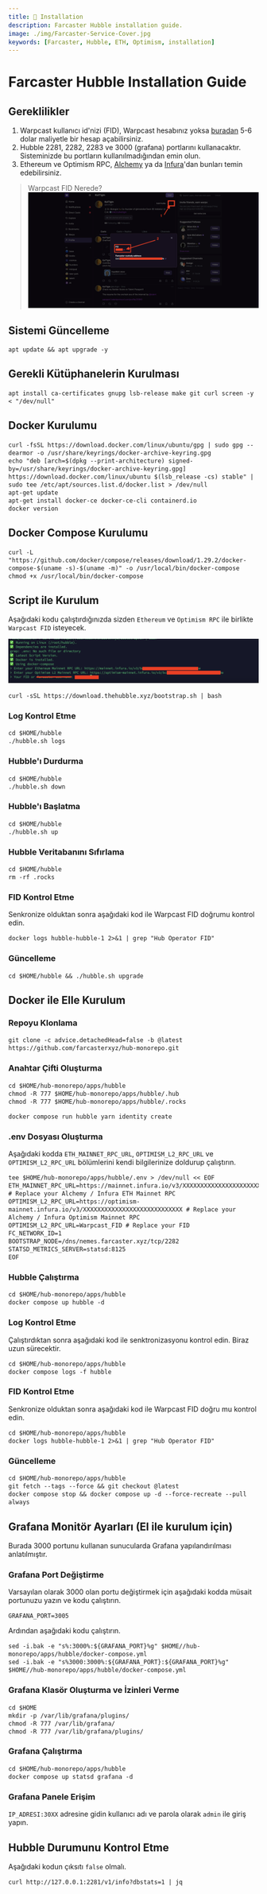 ```yaml
---
title: 💾 Installation
description: Farcaster Hubble installation guide.
image: ./img/Farcaster-Service-Cover.jpg
keywords: [Farcaster, Hubble, ETH, Optimism, installation]
---
```


# Farcaster Hubble Installation Guide

## Gereklilikler
1. Warpcast kullanıcı id'nizi (FID), Warpcast hesabınız yoksa [buradan](https://warpcast.com/~/invite-page/328172?id=bfbf46c5) 5-6 dolar maliyetle bir hesap açabilirsiniz.
2. Hubble 2281, 2282, 2283 ve 3000 (grafana) portlarını kullanacaktır. Sisteminizde bu portların kullanılmadığından emin olun.
3. Ethereum ve Optimism RPC, [Alchemy](https://dashboard.alchemy.com/) ya da [Infura](https://app.infura.io/)'dan bunları temin edebilirsiniz. 

> Warpcast FID Nerede?
![Farcaster](../../../i18n/tr/docusaurus-plugin-content-docs/current/Testnet/farcaster/img/guide-2.png)


## Sistemi Güncelleme
```shell
apt update && apt upgrade -y
```

## Gerekli Kütüphanelerin Kurulması
```shell
apt install ca-certificates gnupg lsb-release make git curl screen -y < "/dev/null"
```

## Docker Kurulumu
```shell
curl -fsSL https://download.docker.com/linux/ubuntu/gpg | sudo gpg --dearmor -o /usr/share/keyrings/docker-archive-keyring.gpg
echo "deb [arch=$(dpkg --print-architecture) signed-by=/usr/share/keyrings/docker-archive-keyring.gpg] https://download.docker.com/linux/ubuntu $(lsb_release -cs) stable" | sudo tee /etc/apt/sources.list.d/docker.list > /dev/null
apt-get update
apt-get install docker-ce docker-ce-cli containerd.io
docker version
```

## Docker Compose Kurulumu
```shell
curl -L "https://github.com/docker/compose/releases/download/1.29.2/docker-compose-$(uname -s)-$(uname -m)" -o /usr/local/bin/docker-compose
chmod +x /usr/local/bin/docker-compose
```

## Script ile Kurulum
Aşağıdaki kodu çalıştırdığınızda sizden `Ethereum` ve `Optimism RPC` ile birlikte `Warpcast FID` isteyecek. 

![Farcaster](../../../i18n/tr/docusaurus-plugin-content-docs/current/Testnet/farcaster/img/guide-1.png)


```shell
curl -sSL https://download.thehubble.xyz/bootstrap.sh | bash
```

### Log Kontrol Etme
```shell
cd $HOME/hubble 
./hubble.sh logs
```

### Hubble'ı Durdurma
```shell
cd $HOME/hubble 
./hubble.sh down
```

### Hubble'ı Başlatma
```shell
cd $HOME/hubble 
./hubble.sh up
```

### Hubble Veritabanını Sıfırlama
```shell
cd $HOME/hubble 
rm -rf .rocks
```

### FID Kontrol Etme
Senkronize olduktan sonra aşağıdaki kod ile Warpcast FID doğrumu kontrol edin.
```shell
docker logs hubble-hubble-1 2>&1 | grep "Hub Operator FID"
```

### Güncelleme
```shell
cd $HOME/hubble && ./hubble.sh upgrade
```

## Docker ile Elle Kurulum

### Repoyu Klonlama
```shell
git clone -c advice.detachedHead=false -b @latest https://github.com/farcasterxyz/hub-monorepo.git
```

### Anahtar Çifti Oluşturma
```shell
cd $HOME/hub-monorepo/apps/hubble
chmod -R 777 $HOME/hub-monorepo/apps/hubble/.hub
chmod -R 777 $HOME/hub-monorepo/apps/hubble/.rocks
```

```shell
docker compose run hubble yarn identity create
```

### .env Dosyası Oluşturma
Aşağıdaki kodda `ETH_MAINNET_RPC_URL`, `OPTIMISM_L2_RPC_URL` ve `OPTIMISM_L2_RPC_URL` bölümlerini kendi bilgilerinize doldurup çalıştırın.
```shell
tee $HOME/hub-monorepo/apps/hubble/.env > /dev/null << EOF
ETH_MAINNET_RPC_URL=https://mainnet.infura.io/v3/XXXXXXXXXXXXXXXXXXXXXXXXXXXX # Replace your Alchemy / Infura ETH Mainnet RPC
OPTIMISM_L2_RPC_URL=https://optimism-mainnet.infura.io/v3/XXXXXXXXXXXXXXXXXXXXXXXXXXXX # Replace your Alchemy / Infura Optimism Mainnet RPC
OPTIMISM_L2_RPC_URL=Warpcast_FID # Replace your FID
FC_NETWORK_ID=1
BOOTSTRAP_NODE=/dns/nemes.farcaster.xyz/tcp/2282
STATSD_METRICS_SERVER=statsd:8125
EOF
```

### Hubble Çalıştırma
```shell
cd $HOME/hub-monorepo/apps/hubble
docker compose up hubble -d
```

### Log Kontrol Etme
Çalıştırdıktan sonra aşağıdaki kod ile senktronizasyonu kontrol edin. Biraz uzun sürecektir.
```shell
cd $HOME/hub-monorepo/apps/hubble
docker compose logs -f hubble
```

### FID Kontrol Etme
Senkronize olduktan sonra aşağıdaki kod ile Warpcast FID doğru mu kontrol edin.
```shell
cd $HOME/hub-monorepo/apps/hubble
docker logs hubble-hubble-1 2>&1 | grep "Hub Operator FID"
```

### Güncelleme
```shell
cd $HOME/hub-monorepo/apps/hubble
git fetch --tags --force && git checkout @latest
docker compose stop && docker compose up -d --force-recreate --pull always
```

## Grafana Monitör Ayarları (El ile kurulum için)
Burada 3000 portunu kullanan sunucularda Grafana yapılandırılması anlatılmıştır.

### Grafana Port Değiştirme
Varsayılan olarak 3000 olan portu değiştirmek için aşağıdaki kodda müsait portunuzu yazın ve kodu çalıştırın.
```shell
GRAFANA_PORT=3005
```
Ardından aşağıdaki kodu çalıştırın.
```shell
sed -i.bak -e "s%:3000%:${GRAFANA_PORT}%g" $HOME//hub-monorepo/apps/hubble/docker-compose.yml
sed -i.bak -e "s%3000:3000%:${GRAFANA_PORT}:${GRAFANA_PORT}%g" $HOME//hub-monorepo/apps/hubble/docker-compose.yml
```
### Grafana Klasör Oluşturma ve İzinleri Verme
```shell
cd $HOME
mkdir -p /var/lib/grafana/plugins/
chmod -R 777 /var/lib/grafana/
chmod -R 777 /var/lib/grafana/plugins/
```

### Grafana Çalıştırma
```shell
cd $HOME/hub-monorepo/apps/hubble
docker compose up statsd grafana -d
```

### Grafana Panele Erişim

`IP_ADRESI:30XX` adresine gidin kullanıcı adı ve parola olarak `admin` ile giriş yapın.

## Hubble Durumunu Kontrol Etme
Aşağıdaki kodun çıksıtı `false` olmalı.
```shell
curl http://127.0.0.1:2281/v1/info?dbstats=1 | jq
```

